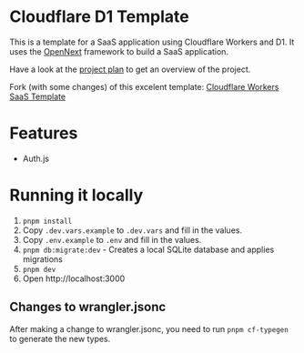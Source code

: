# Cloudflare D1 Template

This is a template for a SaaS application using Cloudflare Workers and D1. It uses the [OpenNext](https://opennext.js.org/cloudflare) framework to build a SaaS application.

Have a look at the [project plan](./cursor-docs/project-plan.md) to get an overview of the project.

Fork (with some changes) of this excelent template: [Cloudflare Workers SaaS Template](https://github.com/LubomirGeorgiev/cloudflare-workers-nextjs-saas-template)

# Features

- Auth.js

# Running it locally

1. `pnpm install`
2.  Copy `.dev.vars.example` to `.dev.vars` and fill in the values.
3.  Copy `.env.example` to `.env` and fill in the values.
4. `pnpm db:migrate:dev` - Creates a local SQLite database and applies migrations
5. `pnpm dev`
6.  Open http://localhost:3000

## Changes to wrangler.jsonc

After making a change to wrangler.jsonc, you need to run `pnpm cf-typegen` to generate the new types.
